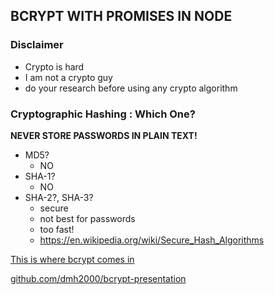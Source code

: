 ## BCRYPT WITH PROMISES IN NODE

### Disclaimer

- Crypto is hard
- I am not a crypto guy
- do your research before using any crypto algorithm

### Cryptographic Hashing : Which One?

**NEVER STORE PASSWORDS IN PLAIN TEXT!**

- MD5?
  - NO
- SHA-1?
  - NO
- SHA-2?, SHA-3?
  - secure
  - not best for passwords
  - too fast!
  - https://en.wikipedia.org/wiki/Secure_Hash_Algorithms

<a href="/bcrypt2.html">This is where bcrypt comes in</a>

<a href="https://github.com/dmh2000/bcrypt-presentation">github.com/dmh2000/bcrypt-presentation</a>
